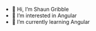 - 👋 Hi, I’m Shaun Gribble
- 👀 I’m interested in Angular
- 🌱 I’m currently learning Angular

<!---
ShaGrib/ShaGrib is a ✨ special ✨ repository because its `README.md` (this file) appears on your GitHub profile.
You can click the Preview link to take a look at your changes.
--->
